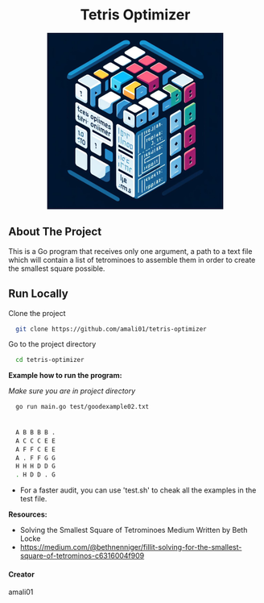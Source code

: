 <h1 align="center">Tetris Optimizer</h1>

<p align="center">
    <img src="./logo.webp" alt="logo" hight="350px" width="350px" />
</p>

<h2>About The Project</h2>
This is a Go program that receives only one argument, a path to a text file which will contain a list of tetrominoes to assemble them in order to create the smallest square possible.

## Run Locally

Clone the project

```bash
  git clone https://github.com/amali01/tetris-optimizer
```

Go to the project directory

```bash
  cd tetris-optimizer
```

**Example how to run the program:**

_Make sure you are in project directory_

```bash
  go run main.go test/goodexample02.txt


  A B B B B . 
  A C C C E E 
  A F F C E E 
  A . F F G G 
  H H H D D G 
  . H D D . G 


```
- For a faster audit, you can use 'test.sh' to cheak all the examples in the test file.

**Resources:**
 - Solving the Smallest Square of Tetrominoes Medium Written by Beth Locke
-  https://medium.com/@bethnenniger/fillit-solving-for-the-smallest-square-of-tetrominos-c6316004f909



#### Creator
amali01


